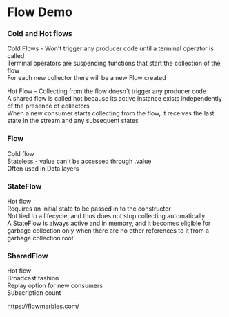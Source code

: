 # Flow Demo

### Cold and Hot flows
Cold Flows -  Won't trigger any producer code until a terminal operator is called<br/>
Terminal operators are suspending functions that start the collection of the flow<br/>
For each new collector there will be a new Flow created

Hot Flow - Collecting from the flow doesn't trigger any producer code<br/>
A shared flow is called hot because its active instance exists independently of the presence of collectors<br/>
When a new consumer starts collecting from the flow, it receives the last state in the stream and any subsequent states<br/>

### Flow
Cold flow<br/>
Stateless - value can't be accessed through .value<br/>
Often used in Data layers<br/>

### StateFlow
Hot flow<br/>
Requires an initial state to be passed in to the constructor<br/>
Not tied to a lifecycle, and thus does not stop collecting automatically<br/>
A StateFlow is always active and in memory, and it becomes eligible for garbage collection only when there are no other references to it from a garbage collection root<br/>

### SharedFlow
Hot flow<br/>
Broadcast fashion<br/>
Replay option for new consumers<br/>
Subscription count<br/>


https://flowmarbles.com/
